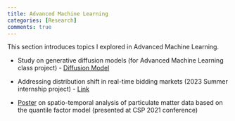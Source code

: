 ```yaml
---
title: Advanced Machine Learning
categories: [Research]
comments: true
---
```



This section introduces topics I explored in Advanced Machine Learning.

* Study on generative diffusion models (for Advanced Machine Learning class project) - [Diffusion Model](../assets/img/Diffusion_Model.pdf)

* Addressing distribution shift in real-time bidding markets (2023 Summer internship project) - [Link](https://arxiv.org/abs/2308.07424)

* [Poster](../assets/img/PosterMJKim_QR.pdf) on spatio-temporal analysis of particulate matter data based on the quantile factor model (presented at CSP 2021 conference)

